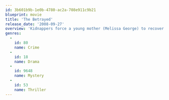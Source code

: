 ```yaml
---
id: 3b601b9b-1e0b-4780-ac2a-708e911c9b21
blueprint: movie
title: 'The Betrayed'
release_date: '2008-09-27'
overview: 'Kidnappers force a young mother (Melissa George) to recover money stolen by her shady husband (Christian Campbell).'
genres:
  -
    id: 80
    name: Crime
  -
    id: 18
    name: Drama
  -
    id: 9648
    name: Mystery
  -
    id: 53
    name: Thriller
---
```

